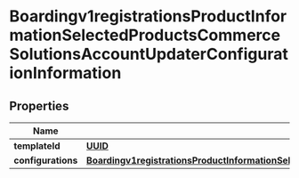 
# Boardingv1registrationsProductInformationSelectedProductsCommerceSolutionsAccountUpdaterConfigurationInformation

## Properties
Name | Type | Description | Notes
------------ | ------------- | ------------- | -------------
**templateId** | [**UUID**](UUID.md) |  |  [optional]
**configurations** | [**Boardingv1registrationsProductInformationSelectedProductsCommerceSolutionsAccountUpdaterConfigurationInformationConfigurations**](Boardingv1registrationsProductInformationSelectedProductsCommerceSolutionsAccountUpdaterConfigurationInformationConfigurations.md) |  |  [optional]



